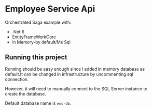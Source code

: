 # Employee Service Api

Orchestrated Saga example with:
- .Net 6
- EntityFrameWorkCore
- In Memory-by default/Ms Sql


## Running this project

Running should be easy enough since I added in memory database as default.It can be changed in infrastructure by uncommenting sql connection.

However, it will need to manually connect to the SQL Server instance to create the database.

Default database name is `ems-db`.
